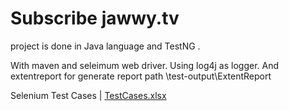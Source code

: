 # Subscribe jawwy.tv

project is done in Java language and TestNG .

With maven and seleimum web driver.
Using log4j as logger. 
And extentreport for generate report  path \test-output\ExtentReport


  Selenium Test Cases   | [TestCases.xlsx](https://github.com/AmiraKamalAli/jawwytv/files/11010487/TestCases.xlsx)
  
